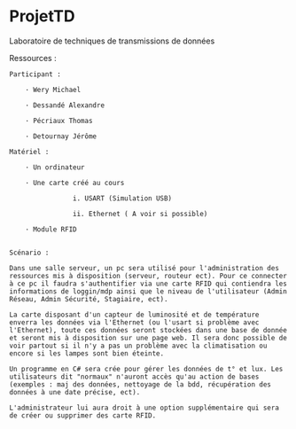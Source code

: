 ProjetTD
========

Laboratoire de techniques de transmissions de données

Ressources :

    Participant :

        · Wery Michael

        · Dessandé Alexandre

        · Pécriaux Thomas

        · Detournay Jérôme

    Matériel :

        · Un ordinateur

        · Une carte créé au cours
        
                    i. USART (Simulation USB)

                    ii. Ethernet ( A voir si possible)
            
        · Module RFID


    Scénario :

    Dans une salle serveur, un pc sera utilisé pour l'administration des ressources mis à disposition (serveur, routeur ect). Pour ce connecter à ce pc il faudra s'authentifier via une carte RFID qui contiendra les informations de loggin/mdp ainsi que le niveau de l'utilisateur (Admin Réseau, Admin Sécurité, Stagiaire, ect).

    La carte disposant d'un capteur de luminosité et de température enverra les données via l'Ethernet (ou l'usart si problème avec l'Ethernet), toute ces données seront stockées dans une base de donnée et seront mis à disposition sur une page web. Il sera donc possible de voir partout si il n'y a pas un problème avec la climatisation ou encore si les lampes sont bien éteinte.

    Un programme en C# sera crée pour gérer les données de t° et lux. Les utilisateurs dit "normaux" n'auront accès qu'au action de bases (exemples : maj des données, nettoyage de la bdd, récupération des données à une date précise, ect).

    L'administrateur lui aura droit à une option supplémentaire qui sera de créer ou supprimer des carte RFID.
